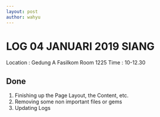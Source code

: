 ```yaml
---
layout: post
author: wahyu
---
```


# LOG 04 JANUARI 2019 SIANG

Location : Gedung A Fasilkom Room 1225
Time : 10-12.30


## Done

1. Finishing up the Page Layout, the Content, etc.
2. Removing some non important files or gems
3. Updating Logs
